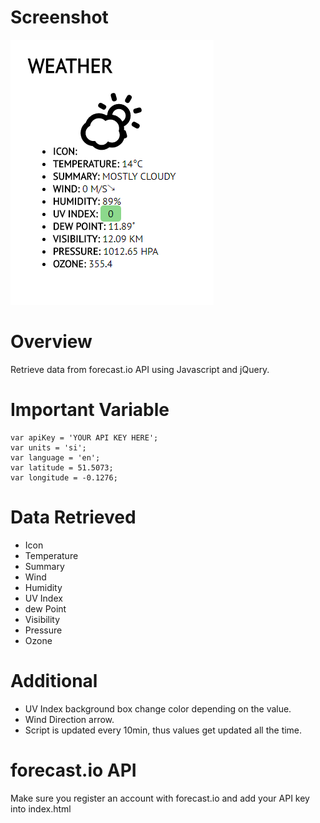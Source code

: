 # Screenshot
![Weather](https://raw.githubusercontent.com/BroadcastEngineer/forecast.io-API-jQuery/master/weather.png)

# Overview
Retrieve data from forecast.io API using Javascript and jQuery.

# Important Variable
```var url = 'https://api.forecast.io/forecast/';
var apiKey = 'YOUR API KEY HERE';
var units = 'si';
var language = 'en';
var latitude = 51.5073;
var longitude = -0.1276;
```

# Data Retrieved
* Icon
* Temperature
* Summary
* Wind
* Humidity
* UV Index
* dew Point
* Visibility
* Pressure
* Ozone

# Additional
* UV Index background box change color depending on the value.
* Wind Direction arrow.
* Script is updated every 10min, thus values get updated all the time.

# forecast.io API
Make sure you register an account with forecast.io and add your API key into index.html







